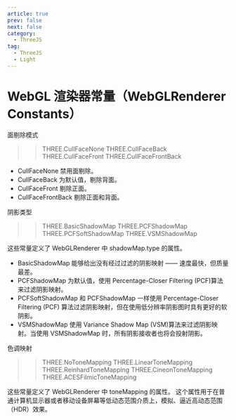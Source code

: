 ```yaml
---
article: true
prev: false
next: false
category:
  - ThreeJS
tag:
  - ThreeJS
  - Light
---
```


# WebGL 渲染器常量（WebGLRenderer Constants）

面剔除模式

> > THREE.CullFaceNone
> > THREE.CullFaceBack
> > THREE.CullFaceFront
> > THREE.CullFaceFrontBack

- CullFaceNone 禁用面剔除。
- CullFaceBack 为默认值，剔除背面。
- CullFaceFront 剔除正面。
- CullFaceFrontBack 剔除正面和背面。

阴影类型

> > THREE.BasicShadowMap
> > THREE.PCFShadowMap
> > THREE.PCFSoftShadowMap
> > THREE.VSMShadowMap

这些常量定义了 WebGLRenderer 中 shadowMap.type 的属性。

- BasicShadowMap 能够给出没有经过过滤的阴影映射 —— 速度最快，但质量最差。
- PCFShadowMap 为默认值，使用 Percentage-Closer Filtering (PCF)算法来过滤阴影映射。
- PCFSoftShadowMap 和 PCFShadowMap 一样使用 Percentage-Closer Filtering (PCF) 算法过滤阴影映射，但在使用低分辨率阴影图时具有更好的软阴影。
- VSMShadowMap 使用 Variance Shadow Map (VSM)算法来过滤阴影映射。当使用 VSMShadowMap 时，所有阴影接收者也将会投射阴影。

色调映射

> > THREE.NoToneMapping
> > THREE.LinearToneMapping
> > THREE.ReinhardToneMapping
> > THREE.CineonToneMapping
> > THREE.ACESFilmicToneMapping

这些常量定义了 WebGLRenderer 中 toneMapping 的属性。 这个属性用于在普通计算机显示器或者移动设备屏幕等低动态范围介质上，模拟、逼近高动态范围（HDR）效果。
